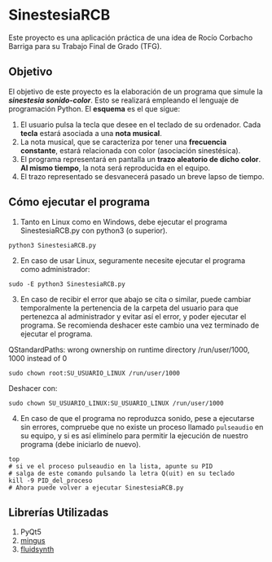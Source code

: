 # SinestesiaRCB

Este proyecto es una aplicación práctica de una idea de Rocío Corbacho Barriga para su Trabajo Final de Grado (TFG).

Objetivo
---

El objetivo de este proyecto es la elaboración de un programa que simule la ***sinestesia sonido-color***. Esto se realizará empleando el lenguaje de programación Python. El **esquema** es el que sigue:

1. El usuario pulsa la tecla que desee en el teclado de su ordenador. Cada **tecla** estará asociada a una **nota musical**.
2. La nota musical, que se caracteriza por tener una **frecuencia constante**, estará relacionada con color (asociación sinestésica).
3. El programa representará en pantalla un **trazo aleatorio de dicho color**. **Al mismo tiempo**, la nota será reproducida en el equipo.
4. El trazo representado se desvanecerá pasado un breve lapso de tiempo.

Cómo ejecutar el programa
---

1. Tanto en Linux como en Windows, debe ejecutar el programa SinestesiaRCB.py con python3 (o superior).

`python3 SinestesiaRCB.py`

2. En caso de usar Linux, seguramente necesite ejecutar el programa como administrador:

`sudo -E python3 SinestesiaRCB.py`

3. En caso de recibir el error que abajo se cita o similar, puede cambiar temporalmente la pertenencia de la carpeta del usuario para que pertenezca al administrador y evitar así el error, y poder ejecutar el programa. Se recomienda deshacer este cambio una vez terminado de ejecutar el programa.

QStandardPaths: wrong ownership on runtime directory /run/user/1000, 1000 instead of 0

`sudo chown root:SU_USUARIO_LINUX /run/user/1000`

Deshacer con:

`sudo chown SU_USUARIO_LINUX:SU_USUARIO_LINUX /run/user/1000`

4. En caso de que el programa no reproduzca sonido, pese a ejecutarse sin errores, compruebe que no existe un proceso llamado `pulseaudio` en su equipo, y si es así elimínelo para permitir la ejecución de nuestro programa (debe iniciarlo de nuevo).

```
top
# si ve el proceso pulseaudio en la lista, apunte su PID
# salga de este comando pulsando la letra Q(uit) en su teclado
kill -9 PID_del_proceso
# Ahora puede volver a ejecutar SinestesiaRCB.py
```

Librerías Utilizadas
---

1. PyQt5
2. [mingus](http://bspaans.github.io/python-mingus/index.html)
3. [fluidsynth](https://code.google.com/p/mingus/wiki/tutorialFluidsynth)